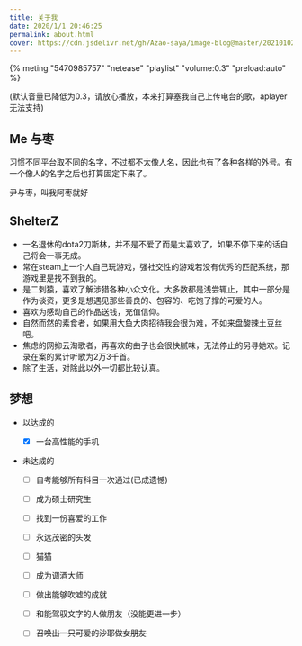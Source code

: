 ```yaml
---
title: 关于我
date: 2020/1/1 20:46:25
permalink: about.html
cover: https://cdn.jsdelivr.net/gh/Azao-saya/image-blog@master/20210102/QQ图片20200204153154.3w0z8t65kp20.jpg
---
```


{% meting "5470985757" "netease" "playlist"  "volume:0.3" "preload:auto" %} 


(默认音量已降低为0.3，请放心播放，本来打算塞我自己上传电台的歌，aplayer无法支持)

## Me 与枣

习惯不同平台取不同的名字，不过都不太像人名，因此也有了各种各样的外号。有一个像人的名字之后也打算固定下来了。

尹与枣，叫我阿枣就好
## ShelterZ

* 一名退休的dota2刀斯林，并不是不爱了而是太喜欢了，如果不停下来的话自己将会一事无成。
*  常在steam上一个人自己玩游戏，强社交性的游戏若没有优秀的匹配系统，那游戏里是找不到我的。
* 是二刺猿，喜欢了解涉猎各种小众文化。大多数都是浅尝辄止，其中一部分是作为谈资，更多是想遇见那些善良的、包容的、吃饱了撑的可爱的人。
* 喜欢为感动自己的作品送钱，充值信仰。
* 自然而然的素食者，如果用大鱼大肉招待我会很为难，不如来盘酸辣土豆丝吧。
* 焦虑的网抑云淘歌者，再喜欢的曲子也会很快腻味，无法停止的另寻她欢。记录在案的累计听歌为2万3千首。
* 除了生活，对除此以外一切都比较认真。

## 梦想

- 以达成的
   - [x] 一台高性能的手机
   
- 未达成的
  
   - [ ] 自考能够所有科目一次通过(已成遗憾)
   - [ ] 成为硕士研究生
   - [ ] 找到一份喜爱的工作
   - [ ] 永远茂密的头发
   - [ ] 猫猫
   - [ ] 成为调酒大师
   - [ ] 做出能够吹嘘的成就
   - [ ] 和能驾驭文字的人做朋友（没能更进一步）
   - [ ] ~~召唤出一只可爱的沙耶做女朋友~~

